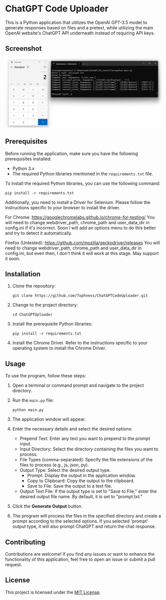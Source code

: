 # ChatGPT Code Uploader

This is a Python application that utilizes the OpenAI GPT-3.5 model to generate responses based on files and a pretext, while utilizing the main OpenAI website's ChatGPT API underneath instead of requiring API keys.

## Screenshot
![ChatGPT Code Uploader](assets/screenshot.jpg?raw=true)

## Prerequisites

Before running the application, make sure you have the following prerequisites installed:

- Python 3.x
- The required Python libraries mentioned in the `requirements.txt` file.

To install the required Python libraries, you can use the following command:

```shell
pip install -r requirements.txt
```

Additionally, you need to install a Driver for Selenium.
Please follow the instructions specific to your browser to install the driver.

For Chrome:
https://googlechromelabs.github.io/chrome-for-testing/
You will need to change webdriver_path, chrome_path and user_data_dir in config.ini if it's incorrect. Soon I will add an options menu to do this better and try to detect it automatically.

Firefox (Untested):
https://github.com/mozilla/geckodriver/releases
You will need to change webdriver_path, chrome_path and user_data_dir in config.ini, but even then, I don't think it will work at this stage. May support it soon.

## Installation

1. Clone the repository:

   ```shell
   git clone https://github.com/Tophness/ChatGPTCodeUploader.git
   ```

2. Change to the project directory:

   ```shell
   cd ChatGPTUploader
   ```

3. Install the prerequisite Python libraries:

   ```shell
   pip install -r requirements.txt
   ```

4. Install the Chrome Driver. Refer to the instructions specific to your operating system to install the Chrome Driver.

## Usage

To use the program, follow these steps:

1. Open a terminal or command prompt and navigate to the project directory.

2. Run the `main.py` file:

   ```shell
   python main.py
   ```

3. The application window will appear.

4. Enter the necessary details and select the desired options:

   - Prepend Text: Enter any text you want to prepend to the prompt input.
   - Input Directory: Select the directory containing the files you want to process.
   - File Types (comma-separated): Specify the file extensions of the files to process (e.g., js, json, py).
   - Output Type: Select the desired output type.
     - Prompt: Display the output in the application window.
     - Copy to Clipboard: Copy the output to the clipboard.
     - Save to File: Save the output to a text file.
   - Output Text File: If the output type is set to "Save to File," enter the desired output file name. By default, it is set to "prompt.txt."

5. Click the **Generate Output** button.

6. The program will process the files in the specified directory and create a prompt according to the selected options. If you selected 'prompt' output type, it will also prompt ChatGPT and return the chat response.


## Contributing

Contributions are welcome! If you find any issues or want to enhance the functionality of this application, feel free to open an issue or submit a pull request.

## License

This project is licensed under the [MIT License](LICENSE).

